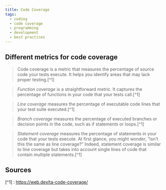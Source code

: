 ```yaml
---
title: Code Coverage
tags:
  - coding
  - code coverage
  - programming
  - development
  - best practices
---
```

## Different metrics for code coverage

> Code coverage is a metric that measures the percentage of source code your tests execute. It helps you identify areas that may lack proper testing.[^1]

> _Function coverage_ is a straightforward metric. It captures the percentage of functions in your code that your tests call.[^1]

> _Line coverage_ measures the percentage of executable code lines that your test suite executed.[^1]

> _Branch coverage_ measures the percentage of executed branches or decision points in the code, such as if statements or loops.[^1]

> _Statement coverage_ measures the percentage of statements in your code that your tests execute. At first glance, you might wonder, “isn’t this the same as line coverage?” Indeed, statement coverage is similar to line coverage but takes into account single lines of code that contain multiple statements.[^1]

## Sources

[^1] : https://web.dev/ta-code-coverage/